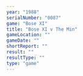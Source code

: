 ```yaml
---
year: "1988"
serialNumber: "0087" 
game: "Bose XI"
title: "Bose XI v The Min"
gameLocation: ""
gameDate: ""
shortReport: ""
result: ""
resultType: ""
type: "game"
---
```

